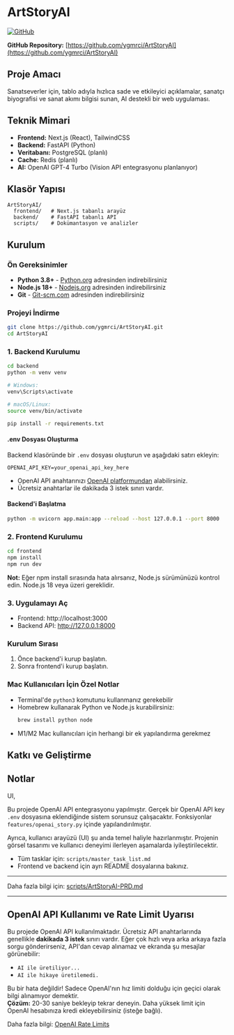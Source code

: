 # ArtStoryAI

[![GitHub](https://img.shields.io/badge/GitHub-Repository-blue?style=flat-square&logo=github)](https://github.com/ygmrci/ArtStoryAI)

**GitHub Repository:** [https://github.com/ygmrci/ArtStoryAI](https://github.com/ygmrci/ArtStoryAI)

## Proje Amacı

Sanatseverler için, tablo adıyla hızlıca sade ve etkileyici açıklamalar, sanatçı biyografisi ve sanat akımı bilgisi sunan, AI destekli bir web uygulaması.

## Teknik Mimari

- **Frontend:** Next.js (React), TailwindCSS
- **Backend:** FastAPI (Python)
- **Veritabanı:** PostgreSQL (planlı)
- **Cache:** Redis (planlı)
- **AI:** OpenAI GPT-4 Turbo (Vision API entegrasyonu planlanıyor)

## Klasör Yapısı

```
ArtStoryAI/
  frontend/   # Next.js tabanlı arayüz
  backend/    # FastAPI tabanlı API
  scripts/    # Dokümantasyon ve analizler
```

## Kurulum

### Ön Gereksinimler

- **Python 3.8+** - [Python.org](https://www.python.org/downloads/) adresinden indirebilirsiniz
- **Node.js 18+** - [Nodejs.org](https://nodejs.org/) adresinden indirebilirsiniz
- **Git** - [Git-scm.com](https://git-scm.com/) adresinden indirebilirsiniz

### Projeyi İndirme

```bash
git clone https://github.com/ygmrci/ArtStoryAI.git
cd ArtStoryAI
```

### 1. Backend Kurulumu

```bash
cd backend
python -m venv venv

# Windows:
venv\Scripts\activate

# macOS/Linux:
source venv/bin/activate

pip install -r requirements.txt
```

#### .env Dosyası Oluşturma

Backend klasöründe bir `.env` dosyası oluşturun ve aşağıdaki satırı ekleyin:

```
OPENAI_API_KEY=your_openai_api_key_here
```

- OpenAI API anahtarınızı [OpenAI platformundan](https://platform.openai.com/api-keys) alabilirsiniz.
- Ücretsiz anahtarlar ile dakikada 3 istek sınırı vardır.

#### Backend'i Başlatma

```bash
python -m uvicorn app.main:app --reload --host 127.0.0.1 --port 8000
```

### 2. Frontend Kurulumu

```bash
cd frontend
npm install
npm run dev
```

**Not:** Eğer npm install sırasında hata alırsanız, Node.js sürümünüzü kontrol edin. Node.js 18 veya üzeri gereklidir.

### 3. Uygulamayı Aç

- Frontend: http://localhost:3000
- Backend API: http://127.0.0.1:8000

### Kurulum Sırası

1. Önce backend'i kurup başlatın.
2. Sonra frontend'i kurup başlatın.

### Mac Kullanıcıları İçin Özel Notlar

- Terminal'de `python3` komutunu kullanmanız gerekebilir
- Homebrew kullanarak Python ve Node.js kurabilirsiniz:
  ```bash
  brew install python node
  ```
- M1/M2 Mac kullanıcıları için herhangi bir ek yapılandırma gerekmez

## Katkı ve Geliştirme

## Notlar

UI,

Bu projede OpenAI API entegrasyonu yapılmıştır. Gerçek bir OpenAI API key `.env` dosyasına eklendiğinde sistem sorunsuz çalışacaktır. Fonksiyonlar `features/openai_story.py` içinde yapılandırılmıştır.

Ayrıca, kullanıcı arayüzü (UI) şu anda temel haliyle hazırlanmıştır. Projenin görsel tasarımı ve kullanıcı deneyimi ilerleyen aşamalarda iyileştirilecektir.

- Tüm tasklar için: `scripts/master_task_list.md`
- Frontend ve backend için ayrı README dosyalarına bakınız.

---

Daha fazla bilgi için: [scripts/ArtStoryAI-PRD.md](scripts/ArtStoryAI-PRD.md)

---

## OpenAI API Kullanımı ve Rate Limit Uyarısı

Bu projede OpenAI API kullanılmaktadır. Ücretsiz API anahtarlarında genellikle **dakikada 3 istek** sınırı vardır. Eğer çok hızlı veya arka arkaya fazla sorgu gönderirseniz, API'dan cevap alınamaz ve ekranda şu mesajlar görünebilir:

- `AI ile üretiliyor...`
- `AI ile hikaye üretilemedi.`

Bu bir hata değildir! Sadece OpenAI'nın hız limiti dolduğu için geçici olarak bilgi alınamıyor demektir.  
**Çözüm:** 20-30 saniye bekleyip tekrar deneyin. Daha yüksek limit için OpenAI hesabınıza kredi ekleyebilirsiniz (isteğe bağlı).

Daha fazla bilgi: [OpenAI Rate Limits](https://platform.openai.com/account/rate-limits)
